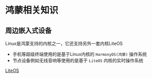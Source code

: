 # 鸿蒙相关知识
## 周边嵌入式设备
Linux是鸿蒙支持的内核之一，它还支持另外一套内核LiteOS
+ 手机等超级终端使用的是基于Linux内核的 `HarmonyOS(鸿蒙)` 操作系统  
+ 节点设备例如无线音响等使用的是基于 `LiteOS` 内核的实时操作系统

[LiteOS](../嵌入式操作系统/LiteOS/LiteOS_Source.md)
